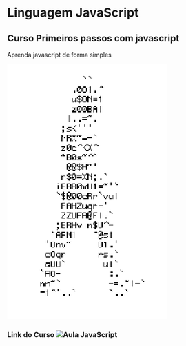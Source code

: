 # Linguagem JavaScript
## Curso Primeiros passos com javascript
Aprenda javascript de forma simples


![homem-lentra](https://github.com/MatheusPP1/javascript/blob/main/homem-letra.gif)

### Link do Curso ![Aula JavaScript](https://www.google.com)
